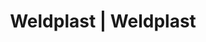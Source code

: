---
Filename: "eshop-products-variant255"
Link: "file:/Users/vinayakpatel/Downloads/www.weldplast.cz/eshop_products_compare/add/eshop-products-variant255"
product_name: "null"
product_id: "null"
title: "Weldplast | Weldplast"
product_desc: ""
product_specs: ""
product_downloads: ""
href: ""
p_desc_2: ""
accessories: ""
similar_products: ""
---